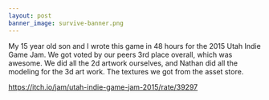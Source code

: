 ```yaml
---
layout: post
banner_image: survive-banner.png
---
```

My 15 year old son and I wrote this game in 48 hours for the 2015 Utah Indie Game Jam.  We got voted by our peers 3rd place overall, which was awesome.  We did all the 2d artwork ourselves, and Nathan did all the modeling for the 3d art work.  The textures we got from the asset store.

<https://itch.io/jam/utah-indie-game-jam-2015/rate/39297>